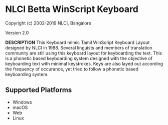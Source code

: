 # NLCI Betta WinScript Keyboard

Copyright (c) 2002-2019 NLCI, Bangalore

Version 2.0

__DESCRIPTION__
This Keyboard mimic Tamil WinScript Keyboard Layout designed by NLCI in 1988. Several linguists and members of translation community are still using this keyboard layout for keyboarding the text. This is a phonetic based keyboarding system designed with the objective of keyboarding text with minimal keystrokes. Keys are also layed out according the frequency of occurance, yet tried to follow a phonetic based keyboarding system.


## Supported Platforms
 * Windows
 * macOS
 * Web
 * Linux
 
 
